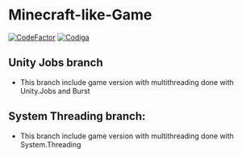 # Minecraft-like-Game
[![CodeFactor](https://www.codefactor.io/repository/github/andrzejkebab/minecraft-like-game/badge)](https://www.codefactor.io/repository/github/andrzejkebab/minecraft-like-game)
[![Codiga](https://api.codiga.io/project/35513/score/svg)](https://app.codiga.io/hub/project/35513/Minecraft-like-Game)
## Unity Jobs branch
- This branch include game version with multithreading done with Unity.Jobs and Burst

## System Threading branch:
- This branch include game version with multithreading done with System.Threading
